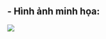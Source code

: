 <!DOCTYPE html>
  <html>
  <head>
	     <meta charset="utf-8">
  </head>
  <body>
	     <h2>- Hình ảnh minh họa:</h2>
	     <img src="https://static3.makeuseofimages.com/wordpress/wp-content/uploads/2017/09/HTML-Effects-Featured.jpg">
  </body>
  </html>

  
  
  
  
  
 
   
